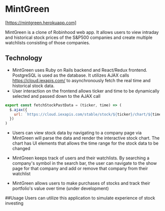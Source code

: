 # MintGreen

[https://mintgreen.herokuapp.com]

MintGreen is a clone of Robinhood web app. It allows users to view intraday and historical stock prices of the S&P500 companies and create multiple watchlists consisting of those companies.

## Technology

* MintGreen uses Ruby on Rails backend and React/Redux frontend. PostgreSQL is used as the database. 
It utilizes AJAX calls https://cloud.iexapis.com/ to asynchronously fetch the real time and historical stock data. 
* User interaction on the frontend allows ticker and time to be dynamically selected and passed down to the AJAX call
```javascript
export const fetchStockPastData = (ticker, time) => (
  $.ajax({
    url: `https://cloud.iexapis.com/stable/stock/${ticker}/chart/${time}?token=${iexApiKey}`
  })
)
```

* Users can view stock data by navigating to a company page via MintGreen will parse the data and render the interactive stock chart. The chart has UI elements that allows the time range for the stock data to be changed

* MintGreen keeps track of users and their watchlists. By searching a company's symbol in the search bar, the user can navigate to the show page for that company and add or remove that company from their watchlist

* MintGreen allows users to make purchases of stocks and track their portfolio's value over time (under development)


##Usage
Users can utilize this application to simulate experience of stock investing



